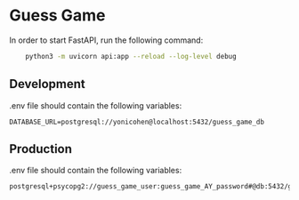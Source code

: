 # Guess Game

In order to start FastAPI, run the following command:
```bash
    python3 -m uvicorn api:app --reload --log-level debug
```

## Development ##
.env file should contain the following variables:

```
DATABASE_URL=postgresql://yonicohen@localhost:5432/guess_game_db
```

## Production ##
.env file should contain the following variables:

```
postgresql+psycopg2://guess_game_user:guess_game_AY_password#@db:5432/guess_game_db
```



